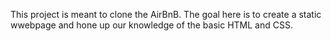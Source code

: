 This project is meant to clone the AirBnB. The goal here is to create a static wwebpage and hone up our knowledge of the basic HTML and CSS.
